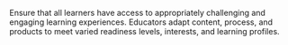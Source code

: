 Ensure that all learners have access to appropriately challenging and engaging learning experiences. Educators adapt content, process, and products to meet varied readiness levels, interests, and learning profiles.
